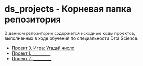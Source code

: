 # ds_projects - Корневая папка репозитория

В данном репозитории содержатся исходные коды проектов, выполненных в ходе обучения по специальности Data Science.

* [Проект 0. Игра: Угадай число](https://github.com/AleksandrKv/ds_projects/tree/main/guess-number-task)
* [Проект 1. _________]()
* [Проект 2. _________]()

